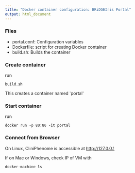 ```yaml
---
title: "Docker container configuration: BRiDGEIris Portal"
output: html_document
---
```


### Files

* portal.conf: Configuration variables
* Dockerfile: script for creating Docker container
* build.sh: Builds the container

### Create container

run

```
build.sh
```

This creates a container named 'portal'

### Start container

run

```
docker run -p 80:80 -it portal
```

### Connect from Browser

On Linux, CliniPhenome is accessible at http://127.0.0.1

If on Mac or Windows, check IP of VM with 

```
docker-machine ls
```


